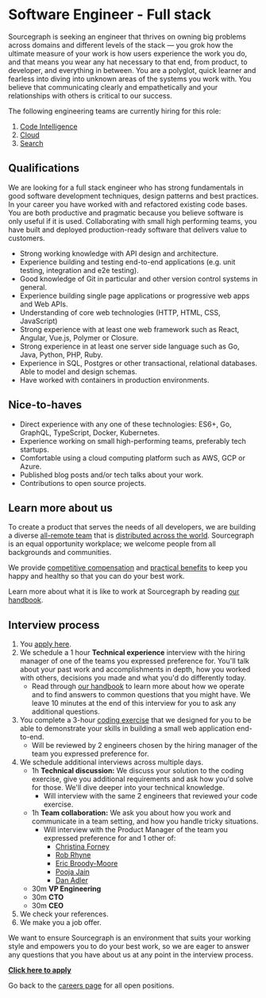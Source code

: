 # Software Engineer - Full stack

Sourcegraph is seeking an engineer that thrives on owning big problems across domains and different levels of the stack — you grok how the ultimate measure of your work is how users experience the work you do, and that means you wear any hat necessary to that end, from product, to developer, and everything in between. You are a polyglot, quick learner and fearless into diving into unknown areas of the systems you work with. You believe that communicating clearly and empathetically and your relationships with others is critical to our success.

The following engineering teams are currently hiring for this role:

1. [Code Intelligence](../code-intelligence/index.md)
2. [Cloud](../cloud/index.md)
3. [Search](../search/index.md)

## Qualifications

We are looking for a full stack engineer who has strong fundamentals in good software development techniques, design patterns and best practices. In your career you have worked with and refactored existing code bases. You are both productive and pragmatic because you believe software is only useful if it is used. Collaborating with small high performing teams, you have built and deployed production-ready software that delivers value to customers.

- Strong working knowledge with API design and architecture.
- Experience building and testing end-to-end applications (e.g. unit testing, integration and e2e testing).
- Good knowledge of Git in particular and other version control systems in general.
- Experience building single page applications or progressive web apps and Web APIs.
- Understanding of core web technologies (HTTP, HTML, CSS, JavaScript)
- Strong experience with at least one web framework such as React, Angular, Vue.js, Polymer or Closure.
- Strong experience in at least one server side language such as Go, Java, Python, PHP, Ruby.
- Experience in SQL, Postgres or other transactional, relational databases. Able to model and design schemas.
- Have worked with containers in production environments.

## Nice-to-haves

- Direct experience with any one of these technologies: ES6+, Go, GraphQL, TypeScript, Docker, Kubernetes.
- Experience working on small high-performing teams, preferably tech startups.
- Comfortable using a cloud computing platform such as AWS, GCP or Azure.
- Published blog posts and/or tech talks about your work.
- Contributions to open source projects.

## Learn more about us

To create a product that serves the needs of all developers, we are building a diverse [all-remote team](../../../company/remote/index.md) that is [distributed across the world](../../../company/team/index.md). Sourcegraph is an equal opportunity workplace; we welcome people from all backgrounds and communities.

We provide [competitive compensation](../../people-ops/compensation.md) and [practical benefits](../../people-ops/benefits-and-perks.md) to keep you happy and healthy so that you can do your best work.

Learn more about what it is like to work at Sourcegraph by reading [our handbook](../../index.md).

## Interview process

1. You [apply here](https://jobs.lever.co/sourcegraph/cea553ce-ace7-4b44-8828-8d421e5e7e9c/apply).
1. We schedule a 1 hour **Technical experience** interview with the hiring manager of one of the teams you expressed preference for. You'll talk about your past work and accomplishments in depth, how you worked with others, decisions you made and what you'd do differently today.
   - Read through [our handbook](https://about.sourcegraph.com/handbook) to learn more about how we operate and to find answers to common questions that you might have. We leave 10 minutes at the end of this interview for you to ask any additional questions.
1. You complete a 3-hour [coding exercise](software-engineer-coding-exercise.md#full-stack-coding-exercise) that we designed for you to be able to demonstrate your skills in building a small web application end-to-end.
   - Will be reviewed by 2 engineers chosen by the hiring manager of the team you expressed preference for.
1. We schedule additional interviews across multiple days.
   - 1h **Technical discussion:** We discuss your solution to the coding exercise, give you additional requirements and ask how you'd solve for those. We'll dive deeper into your technical knowledge.
     - Will interview with the same 2 engineers that reviewed your code exercise.
   - 1h **Team collaboration:** We ask you about how you work and communicate in a team setting, and how you handle tricky situations.
     - Will interview with the Product Manager of the team you expressed preference for and 1 other of:
       - [Christina Forney](../../../company/team/index.md#christina-forney-she-her)
       - [Rob Rhyne](../../../company/team/index.md#rob-rhyne)
       - [Eric Broody-Moore](../../../company/team/index.md#eric-brody-moore)
       - [Pooja Jain](../../../company/team/index.md#pooja-jain-she-her)
       - [Dan Adler](../../../company/team/index.md#dan-adler-he-him)
   - 30m **VP Engineering**
   - 30m **CTO**
   - 30m **CEO**
1. We check your references.
1. We make you a job offer.

We want to ensure Sourcegraph is an environment that suits your working style and empowers you to do your best work, so we are eager to answer any questions that you have about us at any point in the interview process.

**[Click here to apply](https://jobs.lever.co/sourcegraph/cea553ce-ace7-4b44-8828-8d421e5e7e9c/apply)**

Go back to the [careers page](../../../company/careers.md) for all open positions.
